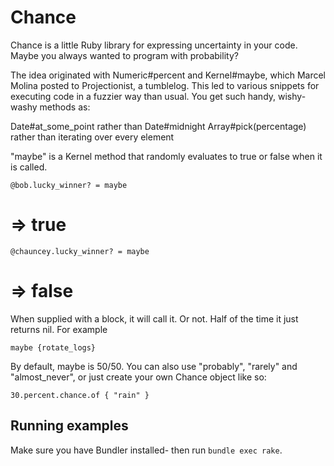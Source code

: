 Chance
=========

Chance is a little Ruby library for expressing uncertainty in your code. Maybe you always wanted to program with probability?

The idea originated with Numeric#percent and Kernel#maybe, which Marcel Molina posted to Projectionist, a tumblelog.  This led to various snippets for executing code in a fuzzier way than usual.  You get such handy, wishy-washy methods as:

Date#at_some_point rather than Date#midnight
Array#pick(percentage) rather than iterating over every element

"maybe" is a Kernel method that randomly evaluates to true or false when it is called.

`@bob.lucky_winner? = maybe`
# => true
`@chauncey.lucky_winner? = maybe`
# => false

When supplied with a block, it will call it. Or not. Half of the time it just returns nil. For example

`maybe {rotate_logs}`

By default, maybe is 50/50.  You can also use "probably", "rarely" and "almost_never", or just create your own Chance object like so:

`30.percent.chance.of { "rain" }`

Running examples
----------------
Make sure you have Bundler installed- then run  `bundle exec rake`.